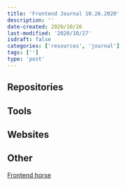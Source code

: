 ```yaml
---
title: 'Frontend Journal 10.26.2020'
description: ''
date-created: 2020/10/26
last-modified: '2020/10/27'
isdraft: false
categories: ['resources', 'journal']
tags: ['']
type: 'post'
---
```


## Repositories

## Tools

## Websites

## Other

[Frontend horse](https://frontend.horse/)

